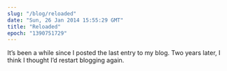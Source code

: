 ```yaml
---
slug: "/blog/reloaded"
date: "Sun, 26 Jan 2014 15:55:29 GMT"
title: "Reloaded"
epoch: "1390751729"
---
```

        
It’s been a while since I posted the last entry to my blog. Two years later, I think I thought I’d restart blogging again.

